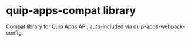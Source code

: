 # quip-apps-compat library

Compat library for Quip Apps API, auto-included via quip-apps-webpack-config.
